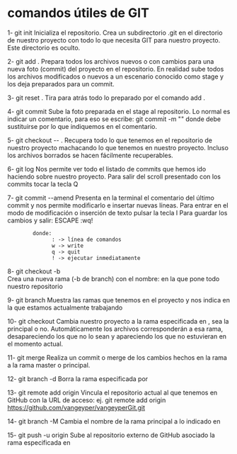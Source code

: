 # comandos útiles de GIT

1- git init 
    Inicializa el repositorio.
    Crea un subdirectorio .git en el directorio de nuestro proyecto con todo lo que necesita GIT para nuestro proyecto. 
    Este directorio es oculto.

2- git add .
    Prepara todos los archivos nuevos o con cambios para una nueva foto (commit) del proyecto en el repositorio.
    En realidad sube todos los archivos modificados o nuevos a un escenario conocido como stage y los deja preparados para un commit.

3- git reset .
    Tira para atrás todo lo preparado por el comando add . 

4- git commit
    Sube la foto preparada en el stage al repositorio.
    Lo normal es indicar un comentario, para eso se escribe:  git commit -m "<comentario>"
        donde <comentario> debe sustituirse por lo que indiquemos en el comentario.
    
5- git checkout -- .
    Recupera todo lo que tenemos en el repositorio de nuestro proyecto machacando lo que tenemos en nuestro proyecto.
    Incluso los archivos borrados se hacen fácilmente recuperables.

6- git log
    Nos permite ver todo el listado de commits que hemos ido haciendo sobre nuestro proyecto.
    Para salir del scroll presentado con los commits tocar la tecla Q

7- git commit --amend
    Presenta en la terminal el comentario del último commit y nos permite modificarlo e insertar nuevas líneas.
    Para entrar en el modo de modificación o inserción de texto pulsar la tecla I
    Para guardar los cambios y salir:
        ESCAPE
        :wq!

            donde: 
                  : -> línea de comandos
                  w -> write
                  q -> quit
                  ! -> ejecutar inmediatamente

8- git checkout -b <rama>            
    Crea una nueva rama (-b de branch) con el nombre: <rama> en la que pone todo nuestro repositorio

9- git branch
    Muestra las ramas que tenemos en el proyecto y nos indica en la que estamos actualmente trabajando

10- git checkout <rama>
    Cambia nuestro proyecto a la rama especificada en <rama>, sea la principal o no.
    Automáticamente los archivos corresponderán a esa rama, desapareciendo los que no lo sean y apareciendo los que no estuvieran en el momento actual.

11- git merge <rama>
    Realiza un commit o merge de los cambios hechos en la rama a la rama master o principal.

12- git branch -d <rama>
    Borra la rama especificada por <rama>

13- git remote add origin <url remota>
    Vincula el repositorio actual al que tenemos en GitHub con la URL de acceso: <url remota>
    ej. git remote add origin https://github.com/vangeyper/vangeyperGit.git

14- git branch -M <NuevoNombre>
    Cambia el nombre de la rama principal a lo indicado en <NuevoNombre>

15- git push -u origin <rama>
    Sube al repositorio externo de GitHub asociado la rama especificada en <rama>




    

